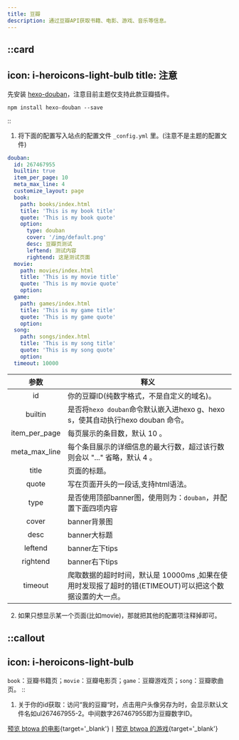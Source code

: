 ```yaml
---
title: 豆瓣
description: 通过豆瓣API获取书籍、电影、游戏、音乐等信息。
---
```


::card
---
icon: i-heroicons-light-bulb
title: 注意
---
先安装 [hexo-douban](https://github.com/mythsman/hexo-douban)，注意目前主题仅支持此款豆瓣插件。
```shell
npm install hexo-douban --save
```
::

1. 将下面的配置写入站点的配置文件 `_config.yml` 里。(注意不是主题的配置文件)

```yml [_config.yml]
douban:
  id: 267467955
  builtin: true
  item_per_page: 10
  meta_max_line: 4
  customize_layout: page
  book:
    path: books/index.html
    title: 'This is my book title'
    quote: 'This is my book quote'
    option:
      type: douban
      cover: '/img/default.png'
      desc: 豆瓣页测试
      leftend: 测试内容
      rightend: 这是测试页面
  movie:
    path: movies/index.html
    title: 'This is my movie title'
    quote: 'This is my movie quote'
    option:
  game:
    path: games/index.html
    title: 'This is my game title'
    quote: 'This is my game quote'
    option:
  song:
    path: songs/index.html
    title: 'This is my song title'
    quote: 'This is my song quote'
    option:
  timeout: 10000 
```

| 参数 | 释义 |
| :----: | ---- |
| id | 你的豆瓣ID(纯数字格式，不是自定义的域名)。|
| builtin | 是否将`hexo douban`命令默认嵌入进hexo g、hexo s，使其自动执行hexo douban 命令。 |
| item_per_page | 每页展示的条目数，默认 10 。 |
| meta_max_line | 每个条目展示的详细信息的最大行数，超过该行数则会以 "..." 省略，默认 4 。 |
| title | 页面的标题。 |
| quote | 写在页面开头的一段话,支持html语法。 |
| type | 是否使用顶部banner图，使用则为：`douban`，并配置下面四项内容 |
| cover | banner背景图 |
| desc | banner大标题 |
| leftend | banner左下tips |
| rightend | banner右下tips |
| timeout | 爬取数据的超时时间，默认是 10000ms ,如果在使用时发现报了超时的错(ETIMEOUT)可以把这个数据设置的大一点。 |

2. 如果只想显示某一个页面(比如movie)，那就把其他的配置项注释掉即可。

::callout
---
icon: i-heroicons-light-bulb
---
`book`：豆瓣书籍页；`movie`：豆瓣电影页；`game`：豆瓣游戏页；`song`：豆瓣歌曲页。
::

1. 关于你的id获取：访问“我的豆瓣“时，点击用户头像另存为时，会显示默认文件名如ul267467955-2。中间数字267467955即为豆瓣数字ID。

[预览 btowa 的电影](https://blog.btwoa.com/movie/){target='_blank'}丨[预览 btwoa 的游戏](https://blog.btwoa.com/game/){target='_blank'}

